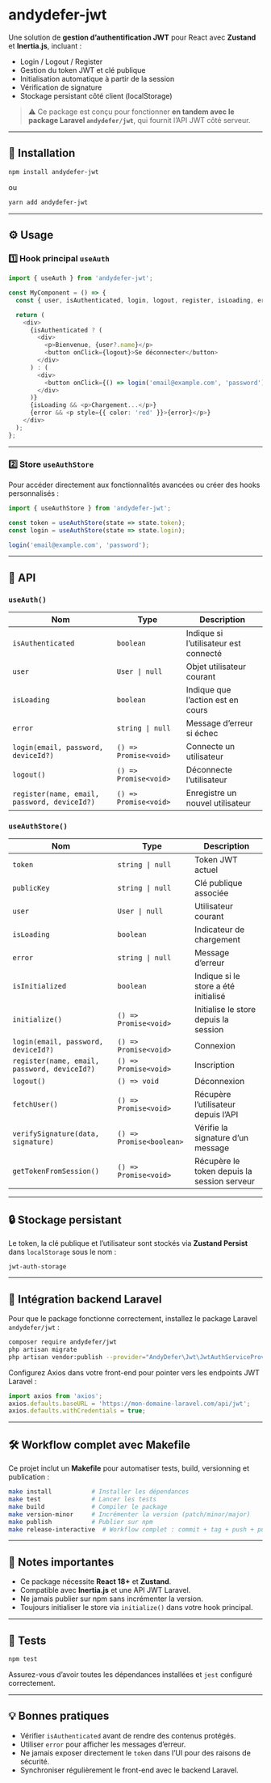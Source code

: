 # andydefer-jwt

Une solution de **gestion d’authentification JWT** pour React avec **Zustand** et **Inertia.js**, incluant :

* Login / Logout / Register
* Gestion du token JWT et clé publique
* Initialisation automatique à partir de la session
* Vérification de signature
* Stockage persistant côté client (localStorage)

> ⚠️ Ce package est conçu pour fonctionner **en tandem avec le package Laravel `andydefer/jwt`**, qui fournit l’API JWT côté serveur.

---

## 🚀 Installation

```bash
npm install andydefer-jwt
```

ou

```bash
yarn add andydefer-jwt
```

---

## ⚙️ Usage

### 1️⃣ Hook principal `useAuth`

```ts
import { useAuth } from 'andydefer-jwt';

const MyComponent = () => {
  const { user, isAuthenticated, login, logout, register, isLoading, error } = useAuth();

  return (
    <div>
      {isAuthenticated ? (
        <div>
          <p>Bienvenue, {user?.name}</p>
          <button onClick={logout}>Se déconnecter</button>
        </div>
      ) : (
        <div>
          <button onClick={() => login('email@example.com', 'password')}>Se connecter</button>
        </div>
      )}
      {isLoading && <p>Chargement...</p>}
      {error && <p style={{ color: 'red' }}>{error}</p>}
    </div>
  );
};
```

---

### 2️⃣ Store `useAuthStore`

Pour accéder directement aux fonctionnalités avancées ou créer des hooks personnalisés :

```ts
import { useAuthStore } from 'andydefer-jwt';

const token = useAuthStore(state => state.token);
const login = useAuthStore(state => state.login);

login('email@example.com', 'password');
```

---

## 📝 API

### `useAuth()`

| Nom                                          | Type                  | Description                           |
| -------------------------------------------- | --------------------- | ------------------------------------- |
| `isAuthenticated`                            | `boolean`             | Indique si l’utilisateur est connecté |
| `user`                                       | `User \| null`        | Objet utilisateur courant             |
| `isLoading`                                  | `boolean`             | Indique que l’action est en cours     |
| `error`                                      | `string \| null`      | Message d’erreur si échec             |
| `login(email, password, deviceId?)`          | `() => Promise<void>` | Connecte un utilisateur               |
| `logout()`                                   | `() => Promise<void>` | Déconnecte l’utilisateur              |
| `register(name, email, password, deviceId?)` | `() => Promise<void>` | Enregistre un nouvel utilisateur      |

### `useAuthStore()`

| Nom                                          | Type                     | Description                                 |
| -------------------------------------------- | ------------------------ | ------------------------------------------- |
| `token`                                      | `string \| null`         | Token JWT actuel                            |
| `publicKey`                                  | `string \| null`         | Clé publique associée                       |
| `user`                                       | `User \| null`           | Utilisateur courant                         |
| `isLoading`                                  | `boolean`                | Indicateur de chargement                    |
| `error`                                      | `string \| null`         | Message d’erreur                            |
| `isInitialized`                              | `boolean`                | Indique si le store a été initialisé        |
| `initialize()`                               | `() => Promise<void>`    | Initialise le store depuis la session       |
| `login(email, password, deviceId?)`          | `() => Promise<void>`    | Connexion                                   |
| `register(name, email, password, deviceId?)` | `() => Promise<void>`    | Inscription                                 |
| `logout()`                                   | `() => void`             | Déconnexion                                 |
| `fetchUser()`                                | `() => Promise<void>`    | Récupère l’utilisateur depuis l’API         |
| `verifySignature(data, signature)`           | `() => Promise<boolean>` | Vérifie la signature d’un message           |
| `getTokenFromSession()`                      | `() => Promise<void>`    | Récupère le token depuis la session serveur |

---

## 🔒 Stockage persistant

Le token, la clé publique et l’utilisateur sont stockés via **Zustand Persist** dans `localStorage` sous le nom :

```
jwt-auth-storage
```

---

## 🧩 Intégration backend Laravel

Pour que le package fonctionne correctement, installez le package Laravel `andydefer/jwt` :

```bash
composer require andydefer/jwt
php artisan migrate
php artisan vendor:publish --provider="AndyDefer\Jwt\JwtAuthServiceProvider" --tag="routes"
```

Configurez Axios dans votre front-end pour pointer vers les endpoints JWT Laravel :

```ts
import axios from 'axios';
axios.defaults.baseURL = 'https://mon-domaine-laravel.com/api/jwt';
axios.defaults.withCredentials = true;
```

---

## 🛠 Workflow complet avec Makefile

Ce projet inclut un **Makefile** pour automatiser tests, build, versionning et publication :

```bash
make install           # Installer les dépendances
make test              # Lancer les tests
make build             # Compiler le package
make version-minor     # Incrémenter la version (patch/minor/major)
make publish           # Publier sur npm
make release-interactive  # Workflow complet : commit + tag + push + publication
```

---

## 📌 Notes importantes

* Ce package nécessite **React 18+** et **Zustand**.
* Compatible avec **Inertia.js** et une API JWT Laravel.
* Ne jamais publier sur npm sans incrémenter la version.
* Toujours initialiser le store via `initialize()` dans votre hook principal.

---

## 🧪 Tests

```bash
npm test
```

Assurez-vous d’avoir toutes les dépendances installées et `jest` configuré correctement.

---

## 💡 Bonnes pratiques

* Vérifier `isAuthenticated` avant de rendre des contenus protégés.
* Utiliser `error` pour afficher les messages d’erreur.
* Ne jamais exposer directement le `token` dans l’UI pour des raisons de sécurité.
* Synchroniser régulièrement le front-end avec le backend Laravel.
